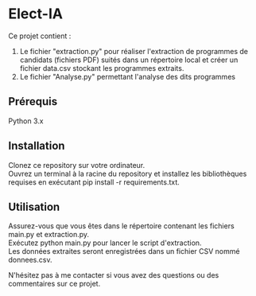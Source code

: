 # Elect-IA

Ce projet contient :
1) Le fichier "extraction.py" pour réaliser l'extraction de programmes de candidats (fichiers PDF) suités dans un répertoire local et créer un fichier data.csv stockant les programmes extraits.    
2) Le fichier "Analyse.py" permettant l'analyse des dits programmes

## Prérequis

Python 3.x

## Installation

Clonez ce repository sur votre ordinateur.   
Ouvrez un terminal à la racine du repository et installez les bibliothèques requises en exécutant pip install -r requirements.txt.

## Utilisation

Assurez-vous que vous êtes dans le répertoire contenant les fichiers main.py et extraction.py.  
Exécutez python main.py pour lancer le script d'extraction.   
Les données extraites seront enregistrées dans un fichier CSV nommé donnees.csv.

N'hésitez pas à me contacter si vous avez des questions ou des commentaires sur ce projet.
